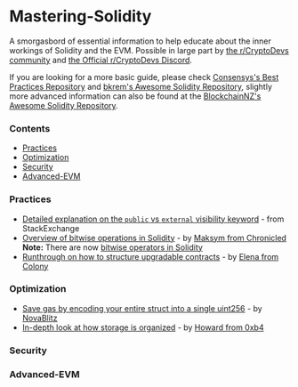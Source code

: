 # Mastering-Solidity
A smorgasbord of essential information to help educate about the inner workings of Solidity and the EVM. Possible in large part by [the r/CryptoDevs community](https://www.reddit.com/r/cryptodevs/) and [the Official r/CryptoDevs Discord](https://discord.gg/EDA6M3R).

If you are looking for a more basic guide, please check [Consensys's Best Practices Repository](https://github.com/ConsenSys/smart-contract-best-practices) and [bkrem's Awesome Solidity Repository](https://github.com/bkrem/awesome-solidity), slightly more advanced information can also be found at the [BlockchainNZ's Awesome Solidity Repository](https://github.com/BlockchainLabsNZ/awesome-solidity).


### Contents
- [Practices](#practices)
- [Optimization](#optimization)
- [Security](#security)
- [Advanced-EVM](#advanced-evm)

### Practices
- [Detailed explanation on the `public` vs `external` visibility keyword](https://ethereum.stackexchange.com/questions/19380/external-vs-public-best-practices?answertab=active#tab-top) - from StackExchange
- [Overview of bitwise operations in Solidity](https://medium.com/@imolfar/bitwise-operations-and-bit-manipulation-in-solidity-ethereum-1751f3d2e216) - by [Maksym from Chronicled](https://medium.com/@imolfar)  
<b>Note:</b> There are now [bitwise operators in Solidity](https://solidity.readthedocs.io/en/v0.4.24/types.html?highlight=bitwise#integers)
- [Runthrough on how to structure upgradable contracts](https://blog.colony.io/writing-upgradeable-contracts-in-solidity-6743f0eecc88) - by [Elena from Colony](https://blog.colony.io/@elena_di)  

### Optimization
- [Save gas by encoding your entire struct into a single uint256](https://medium.com/@novablitz/storing-structs-is-costing-you-gas-774da988895e) - by [NovaBlitz](https://medium.com/@novablitz)
- [In-depth look at how storage is organized](https://medium.com/@hayeah/diving-into-the-ethereum-vm-part-2-storage-layout-bc5349cb11b7) - by [Howard from 0xb4](https://medium.com/@hayeah)

### Security  
 

### Advanced-EVM



